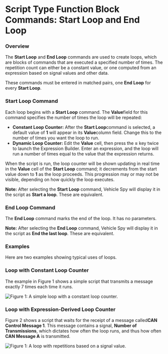 # Script Type Function Block Commands: Start Loop and End Loop

### Overview

The **Start Loop** and **End Loop** commands are used to create loops, which are blocks of commands that are executed a specified number of times. The repetition count can either be a constant value, or one computed from an expression based on signal values and other data.

These commands must be entered in matched pairs, one **End Loop** for every **Start Loop**.

### Start Loop Command

Each loop begins with a **Start Loop** command. The **Value**field for this command specifies the number of times the loop will be repeated:

* **Constant Loop Counter:** After the **Start Loop**command is selected, a default value of **1** will appear in its **Value**column field. Change this to the number of times you want the loop to run.
* **Dynamic Loop Counter:** Edit the **Value** cell, then press the **=** key twice to launch the Expression Builder. Enter an expression, and the loop will run a number of times equal to the value that the expression returns.

When the script is run, the loop counter will be shown updating in real time in the **Value** cell of the **Start Loop** command; it decrements from the start value down to **1** as the loop proceeds. This progression may or may not be visible, depending on how quickly the loop executes.

**Note:** After selecting the **Start Loop** command, Vehicle Spy will display it in the script as **Start a loop**. These are equivalent.

### End Loop Command

The **End Loop** command marks the end of the loop. It has no parameters.

**Note:** After selecting the **End Loop** command, Vehicle Spy will display it in the script as **End the last loop**. These are equivalent.

### Examples

Here are two examples showing typical uses of loops.

### Loop with Constant Loop Counter

The example in Figure 1 shows a simple script that transmits a message exactly 7 times each time it runs.

![Figure 1: A simple loop with a constant loop counter.](../../../../../.gitbook/assets/fb\_loop\_1.gif)

### Loop with Expression-Derived Loop Counter

Figure 2 shows a script that waits for the receipt of a message called**CAN Control Message 1**. This message contains a signal, **Number of Transmissions**, which dictates how often the loop runs, and thus how often **CAN Message A** is transmitted.

![Figure 1: A loop with repetitions based on a signal value.](../../../../../.gitbook/assets/fb\_loop\_2.gif)
